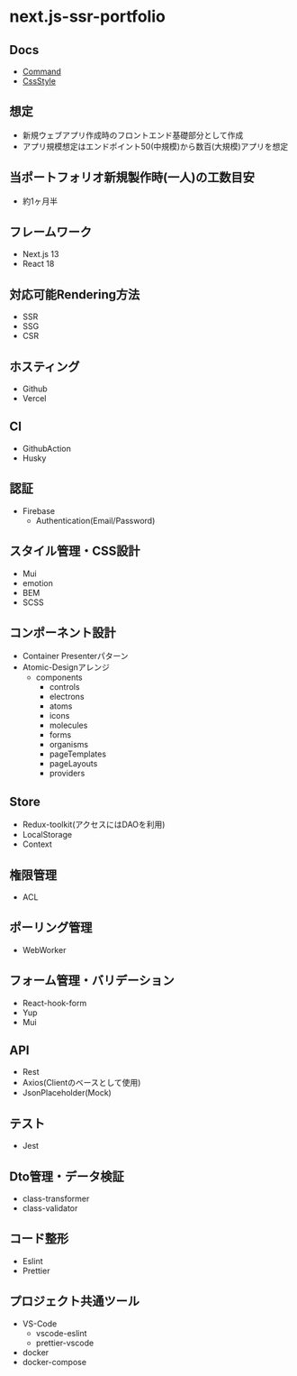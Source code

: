 # next.js-ssr-portfolio

## Docs
- [Command](./docs/command.md)
- [CssStyle](./docs/cssStyle.md)

## 想定
- 新規ウェブアプリ作成時のフロントエンド基礎部分として作成
- アプリ規模想定はエンドポイント50(中規模)から数百(大規模)アプリを想定

## 当ポートフォリオ新規製作時(一人)の工数目安
- 約1ヶ月半

## フレームワーク
- Next.js 13
- React 18

## 対応可能Rendering方法
- SSR
- SSG
- CSR

## ホスティング
- Github
- Vercel

## CI
- GithubAction
- Husky

## 認証
- Firebase
  - Authentication(Email/Password)

## スタイル管理・CSS設計
- Mui
- emotion
- BEM
- SCSS

## コンポーネント設計
- Container Presenterパターン
- Atomic-Designアレンジ
  - components
    - controls
    - electrons
    - atoms
    - icons
    - molecules
    - forms
    - organisms
    - pageTemplates
    - pageLayouts
    - providers

## Store
- Redux-toolkit(アクセスにはDAOを利用)
- LocalStorage
- Context

## 権限管理
- ACL

## ポーリング管理
- WebWorker

## フォーム管理・バリデーション
- React-hook-form
- Yup
- Mui

## API
- Rest
- Axios(Clientのベースとして使用)
- JsonPlaceholder(Mock)

## テスト
- Jest

## Dto管理・データ検証
- class-transformer
- class-validator

## コード整形
- Eslint
- Prettier

## プロジェクト共通ツール
- VS-Code
  - vscode-eslint
  - prettier-vscode
- docker
- docker-compose
